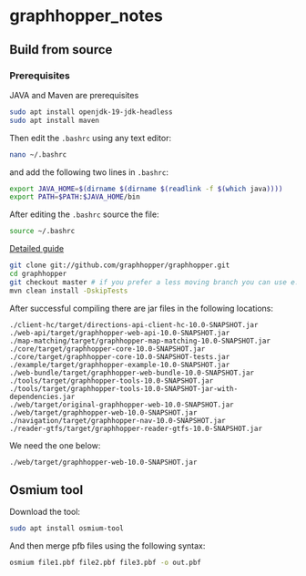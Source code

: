# graphhopper_notes

## Build from source

### Prerequisites

JAVA and Maven are prerequisites

```bash
sudo apt install openjdk-19-jdk-headless
sudo apt install maven
```

Then edit the `.bashrc` using any text editor:
```bash
nano ~/.bashrc
```

and add the following two lines in `.bashrc`:

```bash
export JAVA_HOME=$(dirname $(dirname $(readlink -f $(which java))))
export PATH=$PATH:$JAVA_HOME/bin
```

After editing the `.bashrc` source the file:

```bash
source ~/.bashrc
```


[Detailed guide](https://github.com/graphhopper/graphhopper/blob/master/docs/core/quickstart-from-source.md)

```bash
git clone git://github.com/graphhopper/graphhopper.git
cd graphhopper
git checkout master # if you prefer a less moving branch you can use e.g. 7.x
mvn clean install -DskipTests
```

After successful compiling there are jar files in the following locations:

```
./client-hc/target/directions-api-client-hc-10.0-SNAPSHOT.jar
./web-api/target/graphhopper-web-api-10.0-SNAPSHOT.jar
./map-matching/target/graphhopper-map-matching-10.0-SNAPSHOT.jar
./core/target/graphhopper-core-10.0-SNAPSHOT.jar
./core/target/graphhopper-core-10.0-SNAPSHOT-tests.jar
./example/target/graphhopper-example-10.0-SNAPSHOT.jar
./web-bundle/target/graphhopper-web-bundle-10.0-SNAPSHOT.jar
./tools/target/graphhopper-tools-10.0-SNAPSHOT.jar
./tools/target/graphhopper-tools-10.0-SNAPSHOT-jar-with-dependencies.jar
./web/target/original-graphhopper-web-10.0-SNAPSHOT.jar
./web/target/graphhopper-web-10.0-SNAPSHOT.jar
./navigation/target/graphhopper-nav-10.0-SNAPSHOT.jar
./reader-gtfs/target/graphhopper-reader-gtfs-10.0-SNAPSHOT.jar
```

We need the one below:
```
./web/target/graphhopper-web-10.0-SNAPSHOT.jar
```

## Osmium tool

Download the tool:

```bash
sudo apt install osmium-tool
```

And then merge pfb files using the following syntax:
```bash
osmium file1.pbf file2.pbf file3.pbf -o out.pbf
```
